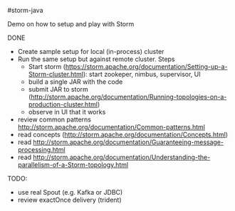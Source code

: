 #storm-java

Demo on how to setup and play with Storm

DONE

- Create sample setup for local (in-process) cluster
- Run the same setup but against remote cluster. Steps
  - Start storm (https://storm.apache.org/documentation/Setting-up-a-Storm-cluster.html): start zookeper, nimbus, supervisor, UI
  - build a single JAR with the code
  - submit JAR to storm (http://storm.apache.org/documentation/Running-topologies-on-a-production-cluster.html)
  - observe in UI that it works
- review common patterns http://storm.apache.org/documentation/Common-patterns.html
- read concepts (http://storm.apache.org/documentation/Concepts.html)
- read http://storm.apache.org/documentation/Guaranteeing-message-processing.html
- read http://storm.apache.org/documentation/Understanding-the-parallelism-of-a-Storm-topology.html
  

TODO:

- use real Spout (e.g. Kafka or JDBC)
- review exactOnce delivery (trident)

